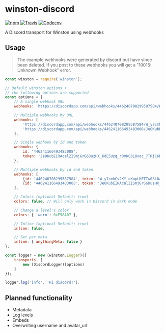 # winston-discord
[![npm](https://img.shields.io/npm/v/winston-discord.svg)](https://www.npmjs.com/package/winston-discord)
[![Travis](https://travis-ci.com/bram-codes/winston-discord.svg?branch=master)](https://travis-ci.com/bram-codes/winston-discord)
[![Codecov](https://img.shields.io/codecov/c/github/bram-codes/winston-discord.svg)](https://codecov.io/gh/bram-codes/winston-discord)

A Discord transport for Winston using webhooks

## Usage

> The example webhooks were generated by discord but have since been deleted. If you post to these webhooks you will get a "10015: Unknown Webhook" error.

```javascript
const winston = require('winston');

// Default winston options +
// the following options are supported
const options = {
    // A single webhook URL
    webhooks: 'https://discordapp.com/api/webhooks/446240708299587584/W_y7cmhCv2KY-oKopLHFTTw08L0apQVS0bkrUDHV44Es4Vb-p3Z4uEEHEwpVkHVjpaqg'

    // Multiple webhooks by URL
    webhooks: [
        'https://discordapp.com/api/webhooks/446240708299587584/W_y7cmhCv2KY-oKopLHFTTw08L0apQVS0bkrUDHV44Es4Vb-p3Z4uEEHEwpVkHVjpaqg',
        'https://discordapp.com/api/webhooks/446241166493483008/JeOKubEIRAcalZISmjGrG6DuzHX_KdE5Uzq_r0mK0318voc_7TRjC6NA_oe-fYX_eAhn'
    ],

    // Single webhook by id and token
    webhooks: {
        id: '446241166493483008',
        token: 'JeOKubEIRAcalZISmjGrG6DuzHX_KdE5Uzq_r0mK0318voc_7TRjC6NA_oe-fYX_eAhn'
    },

    // Multiple webhooks by id and token
    webhooks: [
        {id: '446240708299587584', token: 'W_y7cmhCv2KY-oKopLHFTTw08L0apQVS0bkrUDHV44Es4Vb-p3Z4uEEHEwpVkHVjpaqg'},
        {id: '446241166493483008', token: 'JeOKubEIRAcalZISmjGrG6DuzHX_KdE5Uzq_r0mK0318voc_7TRjC6NA_oe-fYX_eAhn'}
    ],

    // Colors (optional Default: true)
    colors: false, // Will only work in Discord in dark mode

    // Change a level's color
    colors: { 'warn': 0xF58A07 },

    // Inline (optional Default: true)
    inline: false,

    // Set per meta
    inline: { anythingMeta: false }
};

const logger = new (winston.Logger)({
    transports: [
        new (DiscordLogger)(options)
    ]
});

logger.log('info', 'Hi discord!');
```

## Planned functionality
* Metadata
* Log levels
* Embeds
* Overwriting username and avatar_url
